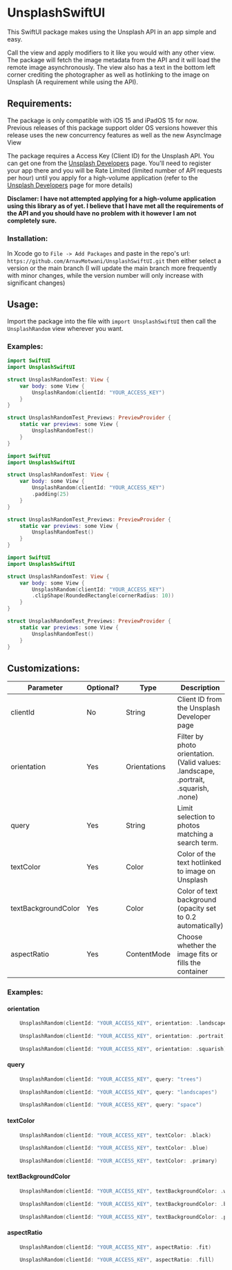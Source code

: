 # UnsplashSwiftUI

This SwiftUI package makes using the Unsplash API in an app simple and easy. 

Call the view and apply modifiers to it like you would with any other view. The package will fetch the image metadata from the API and it will load the remote image asynchronously. The view also has a text in the bottom left corner crediting the photographer as well as hotlinking to the image on Unsplash (A requirement while using the API). 

## Requirements:
The package is only compatible with iOS 15 and iPadOS 15 for now. Previous releases of this package support older OS versions however this release uses the new concurrency features as well as the new AsyncImage View

The package requires a Access Key (Client ID) for the Unsplash API. You can get one from the [Unsplash Developers](https://unsplash.com/developers) page. You'll need to register your app there and you will be Rate Limited (limited number of API requests per hour) until you apply for a high-volume application (refer to the [Unsplash Developers](https://unsplash.com/developers) page for more details)

**Disclamer: I have not attempted applying for a high-volume application using this library as of yet. I believe that I have met all the requirements of the API and you should have no problem with it however I am not completely sure.**

### Installation: 
In Xcode go to `File -> Add Packages` and paste in the repo's url: `https://github.com/ArnavMotwani/UnsplashSwiftUI.git` then either select a version or the main branch (I will update the main branch more frequently with minor changes, while the version number will only increase with significant changes)

## Usage:
Import the package into the file with  `import UnsplashSwiftUI` then call the `UnsplashRandom` view wherever you want.

### Examples:

```swift
import SwiftUI
import UnsplashSwiftUI

struct UnsplashRandomTest: View {
    var body: some View {
        UnsplashRandom(clientId: "YOUR_ACCESS_KEY")
    }
}

struct UnsplashRandomTest_Previews: PreviewProvider {
    static var previews: some View {
        UnsplashRandomTest()
    }
}
```

```swift
import SwiftUI
import UnsplashSwiftUI

struct UnsplashRandomTest: View {
    var body: some View {
        UnsplashRandom(clientId: "YOUR_ACCESS_KEY")
        .padding(25)
    }
}

struct UnsplashRandomTest_Previews: PreviewProvider {
    static var previews: some View {
        UnsplashRandomTest()
    }
}
```

```swift
import SwiftUI
import UnsplashSwiftUI

struct UnsplashRandomTest: View {
    var body: some View {
        UnsplashRandom(clientId: "YOUR_ACCESS_KEY")
        .clipShape(RoundedRectangle(cornerRadius: 10))
    }
}

struct UnsplashRandomTest_Previews: PreviewProvider {
    static var previews: some View {
        UnsplashRandomTest()
    }
}
```
## Customizations:

| Parameter           | Optional? | Type         | Description                                                                          | Default         |
|---------------------|-----------|--------------|--------------------------------------------------------------------------------------|-----------------|
| clientId            | No        | String       | Client ID from the Unsplash Developer page                                           | -               |
| orientation         | Yes       | Orientations | Filter by photo orientation. (Valid values: .landscape, .portrait, .squarish, .none) | -               |
| query               | Yes       | String       | Limit selection to photos matching a search term.                                    | -               |
| textColor           | Yes       | Color        | Color of the text hotlinked to image on Unsplash                                     | Color.white     |
| textBackgroundColor | Yes       | Color        | Color of text background (opacity set to 0.2 automatically)                          | Color.black     |
| aspectRatio         | Yes       | ContentMode  | Choose whether the image fits or fills the container                                 | ContentMode.fit |

### Examples: 

#### orientation
```swift
    UnsplashRandom(clientId: "YOUR_ACCESS_KEY", orientation: .landscape)
    
    UnsplashRandom(clientId: "YOUR_ACCESS_KEY", orientation: .portrait)
    
    UnsplashRandom(clientId: "YOUR_ACCESS_KEY", orientation: .squarish)
```

#### query

```swift
    UnsplashRandom(clientId: "YOUR_ACCESS_KEY", query: "trees")
    
    UnsplashRandom(clientId: "YOUR_ACCESS_KEY", query: "landscapes")
    
    UnsplashRandom(clientId: "YOUR_ACCESS_KEY", query: "space")
```

#### textColor

```swift
    UnsplashRandom(clientId: "YOUR_ACCESS_KEY", textColor: .black)
    
    UnsplashRandom(clientId: "YOUR_ACCESS_KEY", textColor: .blue)
    
    UnsplashRandom(clientId: "YOUR_ACCESS_KEY", textColor: .primary)
```

#### textBackgroundColor

```swift
    UnsplashRandom(clientId: "YOUR_ACCESS_KEY", textBackgroundColor: .white)
    
    UnsplashRandom(clientId: "YOUR_ACCESS_KEY", textBackgroundColor: .blue)
    
    UnsplashRandom(clientId: "YOUR_ACCESS_KEY", textBackgroundColor: .primary)
```

#### aspectRatio

```swift
    UnsplashRandom(clientId: "YOUR_ACCESS_KEY", aspectRatio: .fit)
    
    UnsplashRandom(clientId: "YOUR_ACCESS_KEY", aspectRatio: .fill)
```
